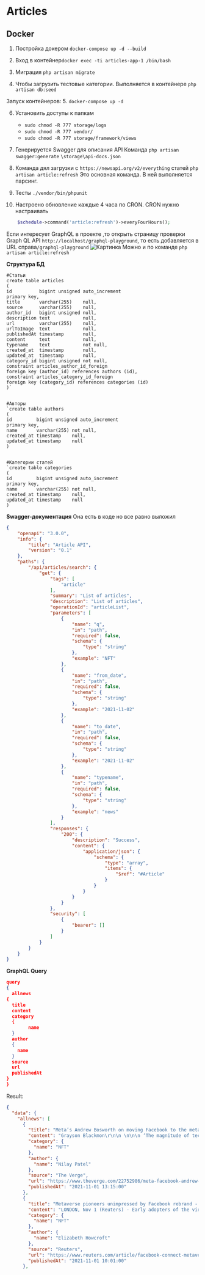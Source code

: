 # Articles

## Docker
1. Постройка докером `docker-compose up -d --build`

2. Вход в контейнер`docker exec -ti articles-app-1 /bin/bash`

3. Миграция `php artisan migrate`

4. Чтобы загрузить тестовые категории. Выполняется в контейнере
`php artisan db:seed`

Запуск контейнеров:
5. `docker-compose up -d`

6. Установить доступы к папкам
   - `sudo chmod -R 777 storage/logs`
   - `sudo chmod -R 777 vendor/`
   - `sudo chmod -R 777 storage/framework/views`
   


7. Генерируется Swagger для описания API
Команда `php artisan swagger:generate`
`\storage\api-docs.json`

8. Команда дял загрузки с `https://newsapi.org/v2/everything` статей
`php artisan article:refresh`
Это основная команда. В ней выполняется парсинг. 
   
9. Тесты `./vendor/bin/phpunit`

10. Настроено обновление каждые 4 часа по CRON. CRON нужно настраивать
```php
    $schedule->command('article:refresh')->everyFourHours();
```


Если интересует GraphQL в проекте ,то открыть страницу проверки  Graph QL API `http://localhost/graphql-playground`, то есть добавляется в URL справа`/graphql-playground`
![Картинка](/public/support/graphql_playground.png)
Можно и по команде
`php artisan article:refresh`

**Структура БД**

```mysql 
#Статьи
create table articles
(
id          bigint unsigned auto_increment
primary key,
title       varchar(255)    null,
source      varchar(255)    null,
author_id   bigint unsigned null,
description text            null,
url         varchar(255)    null,
urlToImage  text            null,
publishedAt timestamp       null,
content     text            null,
typename    text            not null,
created_at  timestamp       null,
updated_at  timestamp       null,
category_id bigint unsigned not null,
constraint articles_author_id_foreign
foreign key (author_id) references authors (id),
constraint articles_category_id_foreign
foreign key (category_id) references categories (id)
)`


#Авторы
`create table authors
(
id         bigint unsigned auto_increment
primary key,
name       varchar(255) not null,
created_at timestamp    null,
updated_at timestamp    null
)


#Категории статей
`create table categories
(
id         bigint unsigned auto_increment
primary key,
name       varchar(255) not null,
created_at timestamp    null,
updated_at timestamp    null
)
```

**Swagger-документация**
Она есть в коде но все равно выложил
```json
{
    "openapi": "3.0.0",
    "info": {
        "title": "Article API",
        "version": "0.1"
    },
    "paths": {
        "/api/articles/search": {
            "get": {
                "tags": [
                    "article"
                ],
                "summary": "List of articles",
                "description": "List of articles",
                "operationId": "articleList",
                "parameters": [
                    {
                        "name": "q",
                        "in": "path",
                        "required": false,
                        "schema": {
                            "type": "string"
                        },
                        "example": "NFT"
                    },
                    {
                        "name": "from_date",
                        "in": "path",
                        "required": false,
                        "schema": {
                            "type": "string"
                        },
                        "example": "2021-11-02"
                    },
                    {
                        "name": "to_date",
                        "in": "path",
                        "required": false,
                        "schema": {
                            "type": "string"
                        },
                        "example": "2021-11-02"
                    },
                    {
                        "name": "typename",
                        "in": "path",
                        "required": false,
                        "schema": {
                            "type": "string"
                        },
                        "example": "news"
                    }
                ],
                "responses": {
                    "200": {
                        "description": "Success",
                        "content": {
                            "application/json": {
                                "schema": {
                                    "type": "array",
                                    "items": {
                                        "$ref": "#Article"
                                    }
                                }
                            }
                        }
                    }
                },
                "security": [
                    {
                        "bearer": []
                    }
                ]
            }
        }
    }
}

```


**GraphQL Query**
```json
query
{
  allnews
{   
  title
  content
  category
  {
		name
  }
  author
  {
    name
  }
  source
  url
  publishedAt
}
}

```

Result:
```json
{
  "data": {
    "allnews": [
      {
        "title": "Meta’s Andrew Bosworth on moving Facebook to the metaverse",
        "content": "Grayson Blackmon\r\n\n \n\n\n ‘The magnitude of technological shifts that we are trying to manifest here hasn’t been attempted in a long time’ Last week, Facebook announced a major corporate rebrand by cha… [+38546 chars]",
        "category": {
          "name": "NFT"
        },
        "author": {
          "name": "Nilay Patel"
        },
        "source": "The Verge",
        "url": "https://www.theverge.com/22752986/meta-facebook-andrew-bosworth-interview-metaverse-vr-ar",
        "publishedAt": "2021-11-01 13:15:00"
      },
      {
        "title": "Metaverse pioneers unimpressed by Facebook rebrand - Reuters",
        "content": "LONDON, Nov 1 (Reuters) - Early adopters of the virtual worlds known as the metaverse criticised Facebooks rebranding as an attempt to capitalise on growing buzz over a concept that it did not create… [+3186 chars]",
        "category": {
          "name": "NFT"
        },
        "author": {
          "name": "Elizabeth Howcroft"
        },
        "source": "Reuters",
        "url": "https://www.reuters.com/article/facebook-connect-metaverse-idUSL8N2RP6YT",
        "publishedAt": "2021-11-01 10:01:00"
      },
```
